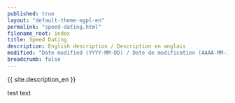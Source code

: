 ```yaml
---
published: true
layout: "default-theme-ogpl-en"
permalink: "speed-dating.html"
filename_root: index
title: Speed Dating
description: English description / Description en anglais
modified: "Date modified (YYYY-MM-DD) / Date de modification (AAAA-MM-JJ)"
breadcrumb: false
---
```


{{ site.description_en }}

test text

